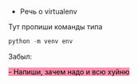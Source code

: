 - Речь о virtualenv 

Тут пропиши команды
типа 


```python
python -m venv env

```


Забыл:

<mark style="background: #FF5582A6;">- Напиши, зачем надо и всю хуйню</mark>

